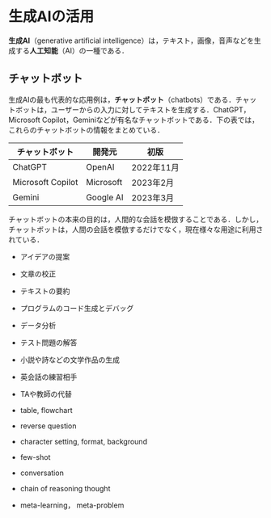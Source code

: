 # 生成AIの活用

**生成AI**（generative artificial intelligence）は，テキスト，画像，音声などを生成する**人工知能**（AI）の一種である．

## チャットボット

生成AIの最も代表的な応用例は，**チャットボット**（chatbots）である．チャットボットは，ユーザーからの入力に対してテキストを生成する．ChatGPT，Microsoft Copilot，Geminiなどが有名なチャットボットである．下の表では，これらのチャットボットの情報をまとめている．

| チャットボット    | 開発元    | 初版       |
| ----------------- | --------- | ---------- |
| ChatGPT           | OpenAI    | 2022年11月 |
| Microsoft Copilot | Microsoft | 2023年2月  |
| Gemini            | Google AI | 2023年3月  |

チャットボットの本来の目的は，人間的な会話を模倣することである．しかし，チャットボットは，人間の会話を模倣するだけでなく，現在様々な用途に利用されている．

- アイデアの提案
- 文章の校正
- テキストの要約
- プログラムのコード生成とデバッグ
- データ分析
- テスト問題の解答
- 小説や詩などの文学作品の生成
- 英会話の練習相手
- TAや教師の代替

- table, flowchart
- reverse question
- character setting, format, background
- few-shot
- conversation
- chain of reasoning thought
- meta-learning， meta-problem